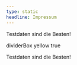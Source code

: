 ```yaml
---
type: static
headline: Impressum
---
```

Testdaten sind die Besten!

dividerBox yellow true

Testdaten sind die Besten!
